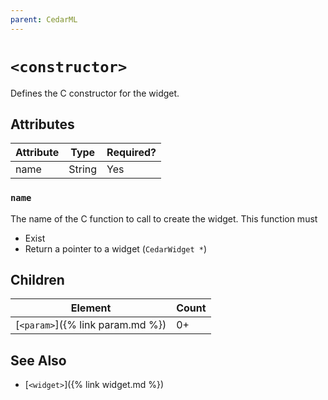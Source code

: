 ```yaml
---
parent: CedarML
---
```

# `<constructor>`
Defines the C constructor for the widget.

## Attributes

| Attribute | Type    | Required? |
|-----------|---------|-----------|
| name      | String  | Yes       |

### `name`
The name of the C function to call to create the widget. This function must
 - Exist
 - Return a pointer to a widget (`CedarWidget *`)

## Children

| Element                          | Count |
|----------------------------------|-------|
| [`<param>`]({% link param.md %}) | 0+    |

## See Also
- [`<widget>`]({% link widget.md %})
